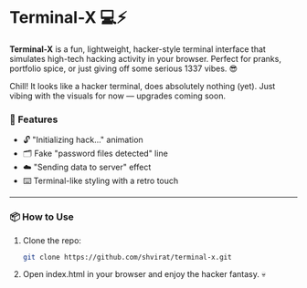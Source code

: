 # Terminal-X 💻⚡

**Terminal-X** is a fun, lightweight, hacker-style terminal interface that simulates high-tech hacking activity in your browser. Perfect for pranks, portfolio spice, or just giving off some serious 1337 vibes. 😎

Chill! It looks like a hacker terminal, does absolutely nothing (yet). Just vibing with the visuals for now — upgrades coming soon.

### 👾 Features

- 🔓 "Initializing hack..." animation
- 🗂️ Fake "password files detected" line
- ☁️ "Sending data to server" effect
- ⌨️ Terminal-like styling with a retro touch

---

### 📦 How to Use

1. Clone the repo:
   ```bash
   git clone https://github.com/shvirat/terminal-x.git
   ```
2. Open index.html in your browser and enjoy the hacker fantasy. 💀
